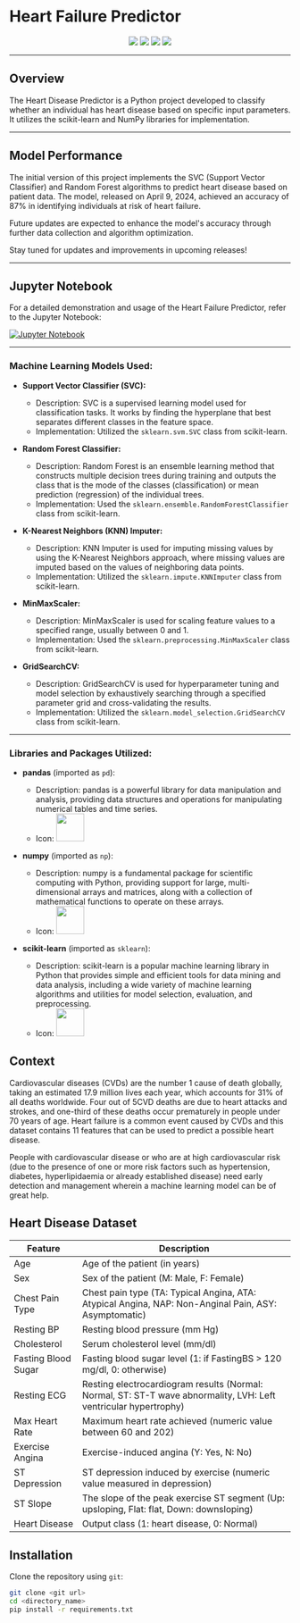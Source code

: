 # Heart Failure Predictor

<p align="center">
  <img src="https://img.shields.io/badge/Made%20with-Python-0078D4?style=for-the-badge&logo=python&logoColor=white">
  <img src="https://img.shields.io/badge/Numpy-777BB4?style=for-the-badge&logo=numpy&logoColor=white">
  <img src="https://img.shields.io/badge/Pandas-2C2D72?style=for-the-badge&logo=pandas&logoColor=white">
  <img src="https://img.shields.io/badge/Scikit_Learn-0078D4?style=for-the-badge&logo=scikit-learn&logoColor=white">
</p>

---

## Overview

The Heart Disease Predictor is a Python project developed to classify whether an individual has heart disease based on specific input parameters. It utilizes the scikit-learn and NumPy libraries for implementation.

---

## Model Performance

The initial version of this project implements the SVC (Support Vector Classifier) and Random Forest algorithms to predict heart disease based on patient data. The model, released on April 9, 2024, achieved an accuracy of 87% in identifying individuals at risk of heart failure.

Future updates are expected to enhance the model's accuracy through further data collection and algorithm optimization.

Stay tuned for updates and improvements in upcoming releases!

---

## Jupyter Notebook

For a detailed demonstration and usage of the Heart Failure Predictor, refer to the Jupyter Notebook:

[![Jupyter Notebook](https://img.shields.io/badge/Open%20in-Jupyter%20Notebook-orange?style=for-the-badge&logo=jupyter)](https://github.com/AM-mirzanejad/Heart-Failure-Prediction/blob/main/Heart-Prediction.ipynb)

---




### Machine Learning Models Used:

- **Support Vector Classifier (SVC):**
  - Description: SVC is a supervised learning model used for classification tasks. It works by finding the hyperplane that best separates different classes in the feature space.
  - Implementation: Utilized the `sklearn.svm.SVC` class from scikit-learn.

- **Random Forest Classifier:**
  - Description: Random Forest is an ensemble learning method that constructs multiple decision trees during training and outputs the class that is the mode of the classes (classification) or mean prediction (regression) of the individual trees.
  - Implementation: Used the `sklearn.ensemble.RandomForestClassifier` class from scikit-learn.

- **K-Nearest Neighbors (KNN) Imputer:**
  - Description: KNN Imputer is used for imputing missing values by using the K-Nearest Neighbors approach, where missing values are imputed based on the values of neighboring data points.
  - Implementation: Utilized the `sklearn.impute.KNNImputer` class from scikit-learn.

- **MinMaxScaler:**
  - Description: MinMaxScaler is used for scaling feature values to a specified range, usually between 0 and 1.
  - Implementation: Used the `sklearn.preprocessing.MinMaxScaler` class from scikit-learn.

- **GridSearchCV:**
  - Description: GridSearchCV is used for hyperparameter tuning and model selection by exhaustively searching through a specified parameter grid and cross-validating the results.
  - Implementation: Utilized the `sklearn.model_selection.GridSearchCV` class from scikit-learn.

---

### Libraries and Packages Utilized:

- **pandas** (imported as `pd`):
  - Description: pandas is a powerful library for data manipulation and analysis, providing data structures and operations for manipulating numerical tables and time series.
  - Icon: <img src="https://img.icons8.com/color/48/000000/pandas.png" width="50" height="50"/>

- **numpy** (imported as `np`):
  - Description: numpy is a fundamental package for scientific computing with Python, providing support for large, multi-dimensional arrays and matrices, along with a collection of mathematical functions to operate on these arrays.
  - Icon: <img src="https://img.icons8.com/color/48/000000/numpy.png" width="50" height="50"/>

- **scikit-learn** (imported as `sklearn`):
  - Description: scikit-learn is a popular machine learning library in Python that provides simple and efficient tools for data mining and data analysis, including a wide variety of machine learning algorithms and utilities for model selection, evaluation, and preprocessing.
  - Icon: <img src="https://icon.icepanel.io/Technology/svg/scikit-learn.svg" width="50" height="50"/>










## Context

Cardiovascular diseases (CVDs) are the number 1 cause of death globally, taking an estimated 17.9 million lives each year, which accounts for 31% of all deaths worldwide. Four out of 5CVD deaths are due to heart attacks and strokes, and one-third of these deaths occur prematurely in people under 70 years of age. Heart failure is a common event caused by CVDs and this dataset contains 11 features that can be used to predict a possible heart disease.

People with cardiovascular disease or who are at high cardiovascular risk (due to the presence of one or more risk factors such as hypertension, diabetes, hyperlipidaemia or already established disease) need early detection and management wherein a machine learning model can be of great help.

## Heart Disease Dataset

| Feature         | Description                                                                                         |
|-----------------|-----------------------------------------------------------------------------------------------------|
| Age             | Age of the patient (in years)                                                                       |
| Sex             | Sex of the patient (M: Male, F: Female)                                                             |
| Chest Pain Type | Chest pain type (TA: Typical Angina, ATA: Atypical Angina, NAP: Non-Anginal Pain, ASY: Asymptomatic) |
| Resting BP      | Resting blood pressure (mm Hg)                                                                      |
| Cholesterol     | Serum cholesterol level (mm/dl)                                                                     |
| Fasting Blood Sugar | Fasting blood sugar level (1: if FastingBS > 120 mg/dl, 0: otherwise)                               |
| Resting ECG     | Resting electrocardiogram results (Normal: Normal, ST: ST-T wave abnormality, LVH: Left ventricular hypertrophy) |
| Max Heart Rate  | Maximum heart rate achieved (numeric value between 60 and 202)                                       |
| Exercise Angina | Exercise-induced angina (Y: Yes, N: No)                                                             |
| ST Depression   | ST depression induced by exercise (numeric value measured in depression)                             |
| ST Slope        | The slope of the peak exercise ST segment (Up: upsloping, Flat: flat, Down: downsloping)             |
| Heart Disease   | Output class (1: heart disease, 0: Normal)                                                          |

## Installation

Clone the repository using `git`:

```bash
git clone <git url>
cd <directory_name>
pip install -r requirements.txt
